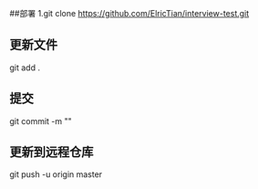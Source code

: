 ##部署
1.git clone https://github.com/ElricTian/interview-test.git

## 更新文件
git add .

## 提交 
git commit -m ""

## 更新到远程仓库 
git push -u origin master
